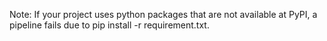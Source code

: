 Note: If your project uses python packages that are not available at PyPI, a pipeline fails due to pip install -r requirement.txt.
<!-- TODO: a workaround for this might be to use --skip-unresolved or to set an appropriate PIP_EXTRA_INDEX_URL within a pipeline. -->


<!-- test -->
<!-- TODO: a workaround for this might be to use `--skip-unresolved` or to set an appropriate PIP_EXTRA_INDEX_URL within a pipeline. -->
